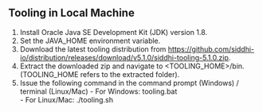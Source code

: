 ## Tooling in Local Machine

1. Install Oracle Java SE Development Kit (JDK) version 1.8.
2. Set the JAVA_HOME environment variable.
3. Download the latest tooling distribution from 
    https://github.com/siddhi-io/distribution/releases/download/v5.1.0/siddhi-tooling-5.1.0.zip.
4. Extract the downloaded zip and navigate to <TOOLING_HOME>/bin. 
        (TOOLING_HOME refers to the extracted folder).
5. Issue the following command in the command prompt (Windows) / terminal (Linux/Mac)
        - For Windows: tooling.bat  
        - For Linux/Mac: ./tooling.sh 


